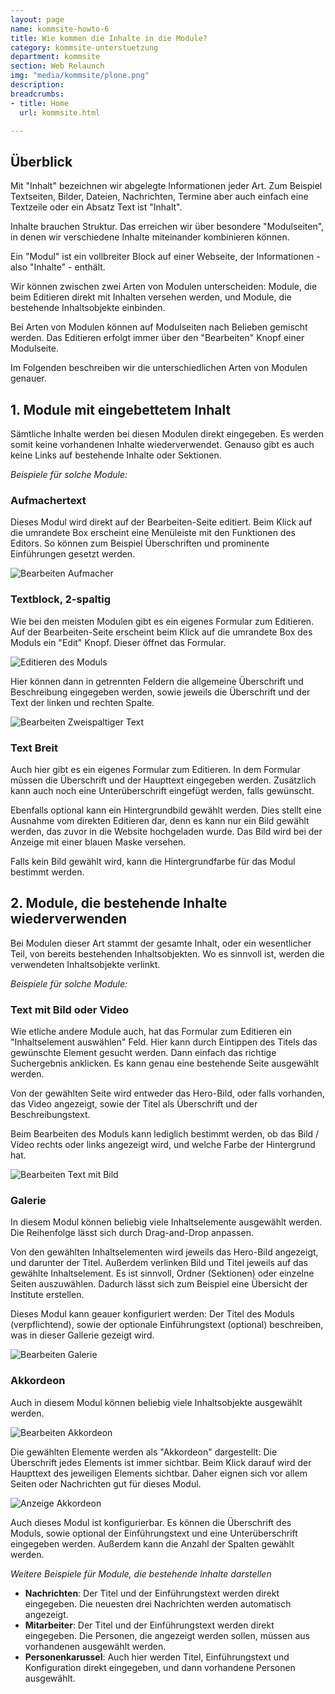 ```yaml
---
layout: page
name: kommsite-howto-6
title: Wie kommen die Inhalte in die Module?
category: kommsite-unterstuetzung
department: kommsite
section: Web Relaunch
img: "media/kommsite/plone.png"
description:
breadcrumbs:
- title: Home
  url: kommsite.html

---
```


## Überblick

Mit "Inhalt" bezeichnen wir abgelegte Informationen jeder Art. Zum Beispiel Textseiten, Bilder, Dateien, Nachrichten, Termine aber auch einfach eine Textzeile oder ein Absatz Text ist "Inhalt".

Inhalte brauchen Struktur. Das erreichen wir über besondere "Modulseiten", in denen wir verschiedene Inhalte miteinander kombinieren können.

Ein "Modul" ist ein vollbreiter Block auf einer Webseite, der Informationen - also "Inhalte" - enthält.

Wir können zwischen zwei Arten von Modulen unterscheiden: Module, die beim Editieren direkt mit Inhalten versehen werden, und Module, die bestehende Inhaltsobjekte einbinden.

Bei Arten von Modulen können auf Modulseiten nach Belieben gemischt werden. Das Editieren erfolgt immer über den "Bearbeiten" Knopf einer Modulseite.

Im Folgenden beschreiben wir die unterschiedlichen Arten von Modulen genauer.

## 1. Module mit eingebettetem Inhalt

Sämtliche Inhalte werden bei diesen Modulen direkt eingegeben. Es werden somit keine vorhandenen Inhalte wiederverwendet. Genauso gibt es auch keine Links auf bestehende Inhalte oder Sektionen.

*Beispiele für solche Module:*

### Aufmachertext

Dieses Modul wird direkt auf der Bearbeiten-Seite editiert. Beim Klick auf die umrandete Box erscheint eine Menüleiste mit den Funktionen des Editors. So können zum Beispiel Überschriften und prominente Einführungen gesetzt werden.

<img src="/media/kommsite/howto_modulbeispiele/Bearbeiten_Aufmacher.png" alt="Bearbeiten Aufmacher" />

### Textblock, 2-spaltig

Wie bei den meisten Modulen gibt es ein eigenes Formular zum Editieren. Auf der Bearbeiten-Seite erscheint beim Klick auf die umrandete Box des Moduls ein "Edit" Knopf. Dieser öffnet das Formular.

<img src="/media/kommsite/howto_modulbeispiele/Edit_des_Moduls.png" alt="Editieren des Moduls" />


Hier können dann in getrennten Feldern die allgemeine Überschrift und Beschreibung eingegeben werden, sowie jeweils die Überschrift und der Text der linken und rechten Spalte.

<img src="/media/kommsite/howto_modulbeispiele/Bearbeiten_Zweispaltiger_Text.png" alt="Bearbeiten Zweispaltiger Text" />

### Text Breit

Auch hier gibt es ein eigenes Formular zum Editieren. In dem Formular müssen die Überschrift und der Haupttext eingegeben werden. Zusätzlich kann auch noch eine Unterüberschrift eingefügt werden, falls gewünscht.

Ebenfalls optional kann ein Hintergrundbild gewählt werden. Dies stellt eine Ausnahme vom direkten Editieren dar, denn es kann nur ein Bild gewählt werden, das zuvor in die Website hochgeladen wurde. Das Bild wird bei der Anzeige mit einer blauen Maske versehen.

Falls kein Bild gewählt wird, kann die Hintergrundfarbe für das Modul bestimmt werden.

## 2. Module, die bestehende Inhalte wiederverwenden

Bei Modulen dieser Art stammt der gesamte Inhalt, oder ein wesentlicher Teil, von bereits bestehenden Inhaltsobjekten. Wo es sinnvoll ist, werden die verwendeten Inhaltsobjekte verlinkt.

*Beispiele für solche Module:*
 
### Text mit Bild oder Video

Wie etliche andere Module auch, hat das Formular zum Editieren ein "Inhaltselement auswählen" Feld. Hier kann durch Eintippen des Titels das gewünschte Element gesucht werden. Dann einfach das richtige Suchergebnis anklicken. Es kann genau eine bestehende Seite ausgewählt werden.

Von der gewählten Seite wird entweder das Hero-Bild, oder falls vorhanden, das Video angezeigt, sowie der Titel als Überschrift und der Beschreibungstext.

Beim Bearbeiten des Moduls kann lediglich bestimmt werden, ob das Bild / Video rechts oder links angezeigt wird, und welche Farbe der Hintergrund hat.

<img src="/media/kommsite/howto_modulbeispiele/Bearbeiten_Text_mit_Bild.png" alt="Bearbeiten Text mit Bild" />

### Galerie

In diesem Modul können beliebig viele Inhaltselemente ausgewählt werden. Die Reihenfolge lässt sich durch Drag-and-Drop anpassen.

Von den gewählten Inhaltselementen wird jeweils das Hero-Bild angezeigt, und darunter der Titel. Außerdem verlinken Bild und Titel jeweils auf das gewählte Inhaltselement. Es ist sinnvoll, Ordner (Sektionen) oder einzelne Seiten auszuwählen. Dadurch lässt sich zum Beispiel eine Übersicht der Institute erstellen.

Dieses Modul kann geauer konfiguriert werden: Der Titel des Moduls (verpflichtend), sowie der optionale Einführungstext (optional) beschreiben, was in dieser Gallerie gezeigt wird.

<img src="/media/kommsite/howto_modulbeispiele/Bearbeiten_Galerie.png" alt="Bearbeiten Galerie" />

### Akkordeon

Auch in diesem Modul können beliebig viele Inhaltsobjekte ausgewählt werden.

<img src="/media/kommsite/howto_modulbeispiele/Bearbeiten_Akkordeon.png" alt="Bearbeiten Akkordeon" />

Die gewählten Elemente werden als "Akkordeon" dargestellt: Die Überschrift jedes Elements ist immer sichtbar. Beim Klick darauf wird der Haupttext des jeweiligen Elements sichtbar. Daher eignen sich vor allem Seiten oder Nachrichten gut für dieses Modul.

<img src="/media/kommsite/howto_modulbeispiele/Anzeige_Akkordeon.png" alt="Anzeige Akkordeon" />

Auch dieses Modul ist konfigurierbar. Es können die Überschrift des Moduls, sowie optional der Einführungstext und eine Unterüberschrift eingegeben werden. Außerdem kann die Anzahl der Spalten gewählt werden.

*Weitere Beispiele für Module, die bestehende Inhalte darstellen*

* **Nachrichten**: Der Titel und der Einführungstext werden direkt eingegeben. Die neuesten drei Nachrichten werden automatisch angezeigt.
* **Mitarbeiter**: Der Titel und der Einführungstext werden direkt eingegeben. Die Personen, die angezeigt werden sollen, müssen aus vorhandenen ausgewählt werden.
* **Personenkarussel**: Auch hier werden Titel, Einführungstext und Konfiguration direkt eingegeben, und dann vorhandene Personen ausgewählt.